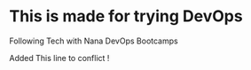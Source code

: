# This is made for trying DevOps
Following Tech with Nana DevOps Bootcamps

Added This line to conflict !